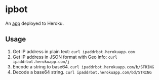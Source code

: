 # ipbot
An [app](https://ipaddrbot.herokuapp.com/) deployed to Heroku.

## Usage

1. Get IP address in plain text: 
`curl ipaddrbot.herokuapp.com`
2. Get IP address in JSON format with Geo info:
`curl ipaddrbot.herokuapp.com/j`
3. Encode a string to base64.
`curl ipaddrbot.herokuapp.com/b/STRING`
4. Decode a base64 string.
`curl ipaddrbot.herokuapp.com/bd/STRING`
